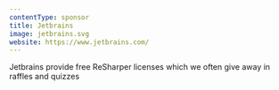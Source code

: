 ```yaml
---
contentType: sponsor
title: Jetbrains
image: jetbrains.svg
website: https://www.jetbrains.com/
---
```

Jetbrains provide free ReSharper licenses which we often give away in raffles and quizzes